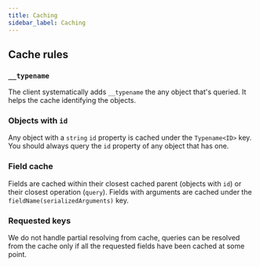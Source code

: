 ```yaml
---
title: Caching
sidebar_label: Caching
---
```


## Cache rules

### `__typename`

The client systematically adds `__typename` the any object that's queried. It helps the cache identifying the objects.

### Objects with `id`

Any object with a `string` `id` property is cached under the `Typename<ID>` key. You should always query the `id` property of any object that has one.

### Field cache

Fields are cached within their closest cached parent (objects with `id`) or their closest operation (`query`). Fields with arguments are cached under the `fieldName(serializedArguments)` key.

### Requested keys

We do not handle partial resolving from cache, queries can be resolved from the cache only if all the requested fields have been cached at some point.
